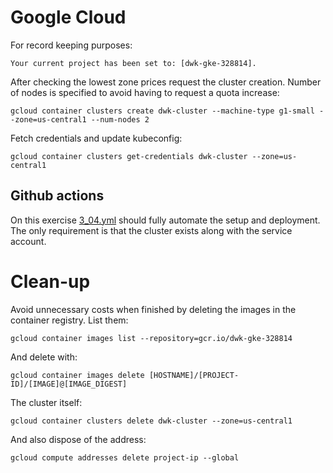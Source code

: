 # Google Cloud
For record keeping purposes:
```
Your current project has been set to: [dwk-gke-328814].
```
After checking the lowest zone prices request the cluster creation. Number of nodes is specified to avoid having to request a quota increase:
```
gcloud container clusters create dwk-cluster --machine-type g1-small --zone=us-central1 --num-nodes 2
```
Fetch credentials and update kubeconfig:
```
gcloud container clusters get-credentials dwk-cluster --zone=us-central1
```

## Github actions
On this exercise [3_04.yml](../../.github/workflows/3_04.yml) should fully automate the setup and deployment. The only requirement is that the cluster exists along with the service account.

# Clean-up
Avoid unnecessary costs when finished by deleting the images in the container registry. List them:
```
gcloud container images list --repository=gcr.io/dwk-gke-328814
```
And delete with:
```
gcloud container images delete [HOSTNAME]/[PROJECT-ID]/[IMAGE]@[IMAGE_DIGEST]
```
The cluster itself:
```
gcloud container clusters delete dwk-cluster --zone=us-central1
```
And also dispose of the address:
```
gcloud compute addresses delete project-ip --global
```
